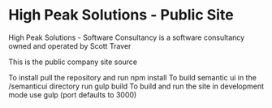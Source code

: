 # High Peak Solutions - Public Site

High Peak Solutions - Software Consultancy is a software consultancy owned and operated by Scott Traver

This is the public company site source

To install pull the repository and run npm install
To build semantic ui in the /semanticui directory run gulp build
To build and run the site in development mode use gulp (port defaults to 3000)
